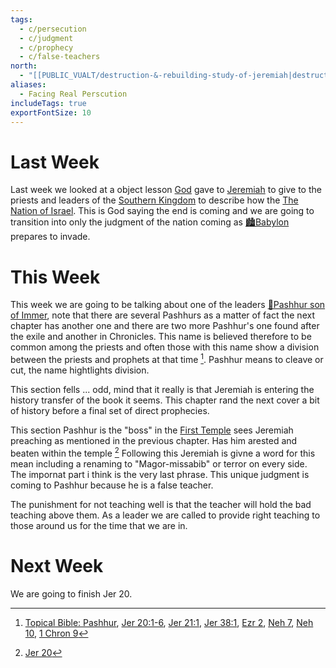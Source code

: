 ```yaml
---
tags:
  - c/persecution
  - c/judgment
  - c/prophecy
  - c/false-teachers
north:
  - "[[PUBLIC_VUALT/destruction-&-rebuilding-study-of-jeremiah|destruction-&-rebuilding-study-of-jeremiah]]"
aliases:
  - Facing Real Perscution
includeTags: true
exportFontSize: 10
---
```

# Last Week
Last week we looked at a object lesson [God](God.md) gave to [Jeremiah](p-jeremiah.md) to give to the priests and leaders of the [Southern Kingdom](Southern%20Kingdom.md) to describe how the [The Nation of Israel](p-nation-of-israel.md). This is God saying the end is coming and we are going to transition into only the judgment of the nation coming as [🏙️Babylon](%F0%9F%8F%99%EF%B8%8FBabylon.md) prepares to invade.

# This Week
This week we are going to be talking about one of the leaders [🧑Pashhur son of Immer](%F0%9F%A7%91Pashhur%20son%20of%20Immer.md), note that there are several Pashhurs as a matter of fact the next chapter has another one and there are two more Pashhur's one found after the exile and another in Chronicles. This name is believed therefore to be common among the priests and often those with this name show a division between the priests and prophets at that time [^1]. Pashhur means to cleave or cut, the name hightlights division.

This section fells ... odd, mind that it really is that Jeremiah is entering the history transfer of the book it seems. This chapter rand the next cover a bit of history before a final set of direct prophecies.

This section Pashhur is the "boss" in the [First Temple](First%20Temple.md) sees Jeremiah preaching as mentioned in the previous chapter. Has him arested and beaten within the temple [^3] Following this Jeremiah is givne a word for this mean including a renaming to "Magor-missabib" or terror on every side. The impornat part i think is the very last phrase. This unique judgment is coming to Pashhur because he is a false teacher.

The punishment for not teaching well is that the teacher will hold the bad teaching above them. As a leader we are called to provide right teaching to those around us for the time that we are in.

# Next Week
We are going to finish Jer 20.

[^1]: [Topical Bible: Pashhur](https://biblehub.com/topical/p/pashhur.htm), [Jer 20:1-6](Jer%2020.md), [Jer 21:1](Jer%2021.md), [Jer 38:1](Jer%2038.md), [Ezr 2](Ezr%202.md), [Neh 7](Neh%207.md), [Neh 10](Neh%2010.md), [1 Chron 9](1%20Chron%209.md)
[^3]: [Jer 20](Jer%2020.md)
